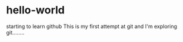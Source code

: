 # hello-world
starting to learn github
This is my first attempt at git and I'm exploring git........
